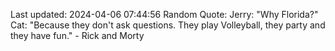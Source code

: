 Last updated: 2024-04-06 07:44:56
Random Quote: Jerry: "Why Florida?"
Cat: "Because they don't ask questions. They play Volleyball, they party and they have fun." - Rick and Morty